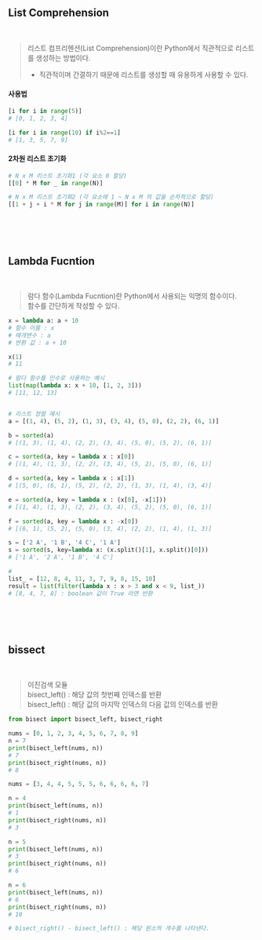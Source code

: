 ## List Comprehension
<br/>

> 리스트 컴프리헨션(List Comprehension)이란 Python에서 직관적으로 리스트를 생성하는 방법이다. <br/>
> - 직관적이며 간결하기 때문에 리스트를 생성할 때 유용하게 사용할 수 있다.


#### 사용법

```python
[i for i in range(5)]
# [0, 1, 2, 3, 4]

[i for i in range(10) if i%2==1]
# [1, 3, 5, 7, 9]
```

#### 2차원 리스트 초기화

```python
# N x M 리스트 초기화1 (각 요소 0 할당)
[[0] * M for _ in range(N)]

# N x M 리스트 초기화2 (각 요소에 1 ~ N x M 의 값을 순차적으로 할당)
[[1 + j + i * M for j in range(M)] for i in range(N)]
```

<br/><br/><br/>
## Lambda Fucntion
<br>

> 람다 함수(Lambda Fucntion)란 Python에서 사용되는 익명의 함수이다. <br/>
> 함수를 간단하게 작성할 수 있다.

```python
x = lambda a: a + 10
# 함수 이름 : x
# 매개변수 : a
# 반환 값 : a + 10

x(1)
# 11

# 람다 함수를 인수로 사용하는 예시
list(map(lambda x: x + 10, [1, 2, 3]))
# [11, 12, 13]


# 리스트 정렬 예시
a = [(1, 4), (5, 2), (1, 3), (3, 4), (5, 0), (2, 2), (6, 1)]

b = sorted(a)
# [(1, 3), (1, 4), (2, 2), (3, 4), (5, 0), (5, 2), (6, 1)]

c = sorted(a, key = lambda x : x[0]) 
# [(1, 4), (1, 3), (2, 2), (3, 4), (5, 2), (5, 0), (6, 1)]

d = sorted(a, key = lambda x : x[1])
# [(5, 0), (6, 1), (5, 2), (2, 2), (1, 3), (1, 4), (3, 4)]

e = sorted(a, key = lambda x : (x[0], -x[1])) 
# [(1, 4), (1, 3), (2, 2), (3, 4), (5, 2), (5, 0), (6, 1)]

f = sorted(a, key = lambda x : -x[0]) 
# [(6, 1), (5, 2), (5, 0), (3, 4), (2, 2), (1, 4), (1, 3)]

s = ['2 A', '1 B', '4 C', '1 A']
s = sorted(s, key=lambda x: (x.split()[1], x.split()[0]))
# ['1 A', '2 A', '1 B', '4 C']

# 
list_ = [12, 8, 4, 11, 3, 7, 9, 8, 15, 10]
result = list(filter(lambda x : x > 3 and x < 9, list_))
# [8, 4, 7, 8] : boolean 값이 True 라면 반환

```

<br/><br/><br/>
## bissect
<br>

> 이진검색 모듈 <br/>
> bisect_left() : 해당 값의 첫번째 인덱스를 반환 <br/>
> bisect_left() : 해당 값의 마지막 인덱스의 다음 값의 인덱스를 반환

```python
from bisect import bisect_left, bisect_right

nums = [0, 1, 2, 3, 4, 5, 6, 7, 8, 9]
n = 7
print(bisect_left(nums, n))
# 7
print(bisect_right(nums, n)) 
# 8

nums = [3, 4, 4, 5, 5, 5, 6, 6, 6, 6, 7]

n = 4
print(bisect_left(nums, n))
# 1
print(bisect_right(nums, n))
# 3

n = 5
print(bisect_left(nums, n))
# 3
print(bisect_right(nums, n))
# 6

n = 6
print(bisect_left(nums, n))
# 6
print(bisect_right(nums, n))
# 10

# bisect_right() - bisect_left() : 해당 원소의 개수를 나타낸다.

```
